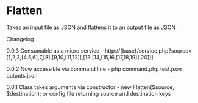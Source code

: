 # Flatten

Takes an input file as JSON and flattens it to an output file as JSON

Changelog

0.0.3   Consumable as a micro service
        - http://{base}/service.php?source=[1,2,3,[4,5,6],7,[8],[9,10,[11,12]],[13,[14,[15,16,[17,18,19]],20]]]

0.0.2   Now accessible via command line
        - php command.php test.json outputs.json

0.0.1   Class takes arguments via constructor
        - new Flatten($source, $destination);
        or config file returning source and destination keys